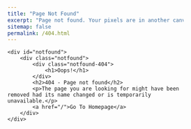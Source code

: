 ```yaml
---
title: "Page Not Found"
excerpt: "Page not found. Your pixels are in another canvas."
sitemap: false
permalink: /404.html
---
```


<head>
	<meta charset="utf-8">
	<meta name="viewport" content="width=device-width, initial-scale=1">
	<link href="https://fonts.googleapis.com/css?family=Montserrat:400,700,900" rel="stylesheet">
  <style>
    * {
      -webkit-box-sizing: border-box;
              box-sizing: border-box;
    }

    body {
      padding: 0;
      margin: 0;
    }

    #notfound {
      position: relative;
      height: 100vh;
    }

    #notfound .notfound {
      position: absolute;
      left: 50%;
      top: 50%;
      -webkit-transform: translate(-50%, -50%);
          -ms-transform: translate(-50%, -50%);
              transform: translate(-50%, -50%);
    }

    .notfound {
      max-width: 410px;
      width: 100%;
      text-align: center;
    }

    .notfound .notfound-404 {
      height: 280px;
      position: relative;
      z-index: -1;
    }

    .notfound .notfound-404 h1 {
      font-family: 'Montserrat', sans-serif;
      font-size: 230px;
      margin: 0px;
      font-weight: 900;
      position: absolute;
      left: 50%;
      -webkit-transform: translateX(-50%);
          -ms-transform: translateX(-50%);
              transform: translateX(-50%);
      background: #AAAAAA;
      -webkit-background-clip: text;
      -webkit-text-fill-color: transparent;
      background-size: cover;
      background-position: center;
    }


    .notfound h2 {
      font-family: 'Montserrat', sans-serif;
      color: #333333;
      font-size: 24px;
      font-weight: 700;
      text-transform: uppercase;
      margin-top: 0;
    }

    .notfound p {
      font-family: 'Montserrat', sans-serif;
      color: #999999;
      font-size: 14px;
      font-weight: 400;
      margin-bottom: 20px;
      margin-top: 0px;
    }

    .notfound a {
      font-family: 'Montserrat', sans-serif;
      font-size: 14px;
      text-decoration: none;
      text-transform: uppercase;
      background: #039be5;
      display: inline-block;
      padding: 15px 30px;
      border-radius: 40px;
      color: #fff;
      font-weight: 700;
    }


    @media only screen and (max-width: 767px) {
        .notfound .notfound-404 {
          height: 142px;
        }
        .notfound .notfound-404 h1 {
          font-size: 112px;
        }
    }
  </style>
</head>

<body>

	<div id="notfound">
		<div class="notfound">
			<div class="notfound-404">
				<h1>Oops!</h1>
			</div>
			<h2>404 - Page not found</h2>
			<p>The page you are looking for might have been removed had its name changed or is temporarily unavailable.</p>
			<a href="/">Go To Homepage</a>
		</div>
	</div>

</body><!-- This templates was made by Colorlib (https://colorlib.com) -->
